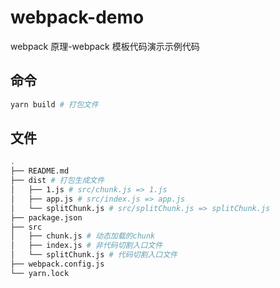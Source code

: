 # webpack-demo

webpack 原理-webpack 模板代码演示示例代码

## 命令

```bash
yarn build # 打包文件
```

## 文件

```bash
.
├── README.md
├── dist # 打包生成文件
│   ├── 1.js # src/chunk.js => 1.js
│   ├── app.js # src/index.js => app.js
│   └── splitChunk.js # src/splitChunk.js => splitChunk.js
├── package.json
├── src
│   ├── chunk.js # 动态加载的chunk
│   ├── index.js # 非代码切割入口文件
│   └── splitChunk.js # 代码切割入口文件
├── webpack.config.js
└── yarn.lock
```
